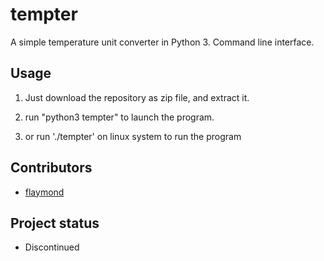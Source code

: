 # tempter
A simple temperature unit converter in Python 3. Command line interface.

## Usage

1. Just download the repository as zip file, and extract it.

2. run "python3 tempter" to launch the program.

3. or run './tempter' on linux system to run the program

## Contributors

* [flaymond](https://www.github.com/flaymond)

## Project status

- Discontinued



